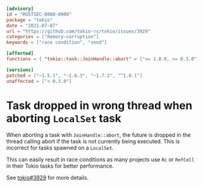```toml
[advisory]
id = "RUSTSEC-0000-0000"
package = "tokio"
date = "2021-07-07"
url = "https://github.com/tokio-rs/tokio/issues/3929"
categories = ["memory-corruption"]
keywords = ["race condition", "send"]

[affected]
functions = { "tokio::task::JoinHandle::abort" = ["<= 1.8.0, >= 0.3.0"] }

[versions]
patched = ["~1.5.1", "~1.6.3", "~1.7.2", "^1.8.1"]
unaffected = ["< 0.3.0"]
```

# Task dropped in wrong thread when aborting `LocalSet` task

When aborting a task with `JoinHandle::abort`, the future is dropped in the
thread calling abort if the task is not currently being executed. This is
incorrect for tasks spawned on a `LocalSet`.

This can easily result in race conditions as many projects use `Rc` or `RefCell`
in their Tokio tasks for better performance.

See [tokio#3929][issue] for more details.

[issue]: https://github.com/tokio-rs/tokio/issues/3929
